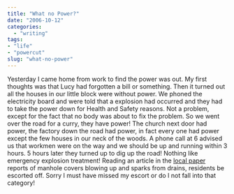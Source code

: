 ```yaml
---
title: "What no Power?"
date: "2006-10-12"
categories: 
  - "writing"
tags:
- "life"
- "powercut"
slug: "what-no-power"
---
```


Yesterday I came home from work to find the power was out. My first thoughts was that Lucy had forgotten a bill or something. Then it turned out all the houses in our little block were without power. We phoned the electricity board and were told that a explosion had occurred and they had to take the power down for Health and Safety reasons. Not a problem, except for the fact that no body was about to fix the problem. So we went over the road for a curry, they have power! The church next door had power, the factory down the road had power, in fact every one had power except the few houses in our neck of the woods. A phone call at 6 advised us that workmen were on the way and we should be up and running within 3 hours. 5 hours later they turned up to dig up the road! Nothing like emergency explosion treatment! Reading an article in the [local paper][1] reports of manhole covers blowing up and sparks from drains, residents be escorted off. Sorry I must have missed my escort or do I not fall into that category!

[1]:	https://www.sudburytoday.co.uk/ViewArticle2.aspx?SectionID=850&ArticleID=1818214